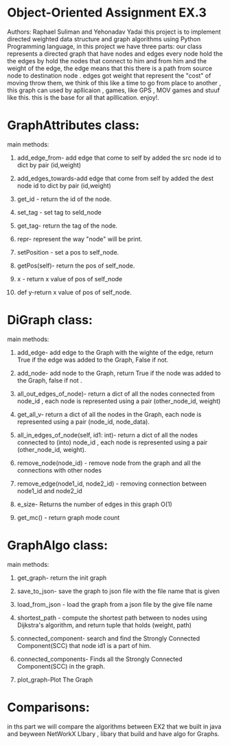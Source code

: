 # Object-Oriented Assignment EX.3
Authors: Raphael Suliman and Yehonadav Yadai
this project is to implement directed weighted data structure and graph algorithms using Python Programming language, in this project we have three parts:
our class represents a directed graph that have nodes and edges every node hold the the edges by hold the nodes that connect to him and from him and the weight of the edge, the edge means that this there is a path from source node to destination node . edges got weight that represent the "cost" of moving throw them, we think of this like a time to go from place to another , this graph can used by apllicaion  , games, like GPS , MOV games and stuuf like this. this is the base for all that aplllication.
enjoy!.

# GraphAttributes class:
main methods:
1. add_edge_from- add edge that come to self  by added the src node id to dict by pair (id,weight)

2. add_edges_towards-add edge that come from self by added the dest node id to dict by pair (id,weight)

3. get_id - return the id of the node.

4. set_tag - set tag to seld_node
       
5. get_tag- return the tag of the node.
     
6. repr- represent the way "node" will be print.
       
7. setPosition - set a pos to self_node.
       
8. getPos(self)- return the pos of self_node.

9. x - return x value of pos of self_node

10. def y-return x value of pos of self_node.
        

# DiGraph class:
main methods:
1. add_edge- add edge to the Graph with the wighte of the edge, return True if the edge was added to the Graph, False if not.

2. add_node- add node to the Graph, return True if the node was added to the Graph, false if not .

3. all_out_edges_of_node)- return a dict of all the nodes connected from node_id , each node is represented using a pair
    (other_node_id, weight) 

4. get_all_v- return a dict of all the nodes in the Graph, each node is represented using a pair (node_id, node_data). 

5. all_in_edges_of_node(self, id1: int)- return a dict of all the nodes connected to (into) node_id , each node is represented using a pair (other_node_id, weight).

6. remove_node(node_id) - remove node from the graph and all the connections with other nodes

7. remove_edge(node1_id, node2_id) - removing connection between node1_id and node2_id

8. e_size- Returns the number of edges in this graph O(1)

9. get_mc() - return graph mode count

# GraphAlgo class:
 main methods:
1. get_graph- return the init graph

2. save_to_json- save the graph to  json file with the file name that is given

3. load_from_json - load the graph from a json file by the give file name

4. shortest_path - compute the shortest path between to nodes using Dijkstra's algorithm, and return tuple that holds (weight, path)

5. connected_component- search and find the Strongly Connected Component(SCC) that node id1 is a part of him.

6. connected_components- Finds all the Strongly Connected Component(SCC) in the graph. 

7. plot_graph-Plot The Graph


# Comparisons:

in ths part we will compare the algorithms between EX2 that we built in java and beyween NetWorkX LIbary , libary that build and have algo for Graphs.






